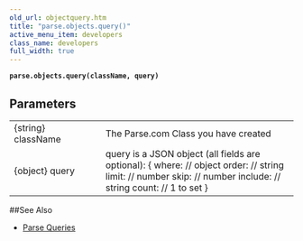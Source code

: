 ```yaml
---
old_url: objectquery.htm
title: "parse.objects.query()"
active_menu_item: developers
class_name: developers
full_width: true
---
```



**`parse.objects.query(className, query)`**

## Parameters

<table>
<tr>
<td width="181">
{string} className

</td>
<td width="18">
</td>
<td width="681">
The Parse.com Class you have created

</td>
</tr>
<tr>
<td width="181">
{object} query
</td>
<td width="18">
</td>
<td width="681">
query is a JSON object (all fields are optional):
{
    where:   // object
    order:   // string
    limit:   // number
    skip:    // number
    include: // string
    count:   // 1 to set
}
</td>
</tr>
</table>


##See Also
- [Parse Queries](/developers/documentation/product-guide/advanced-features/parse/objects/parse-queries)